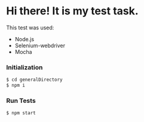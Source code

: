 # Hi there! It is my test task.
This test was used:

  - Node.js
  - Selenium-webdriver
  - Mocha
### Initialization
```sh
$ cd generalDirectory
$ npm i
```
### Run Tests
```sh
$ npm start
```
